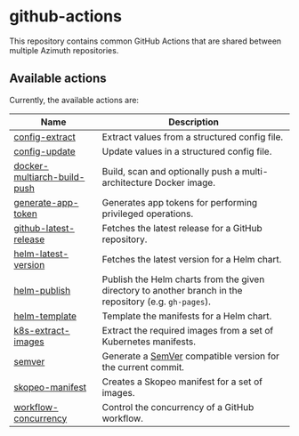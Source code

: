# github-actions

This repository contains common GitHub Actions that are shared between multiple Azimuth repositories.

## Available actions

Currently, the available actions are:

| Name | Description |
|---|---|
| [config-extract](./config-extract) | Extract values from a structured config file. |
| [config-update](./config-update) | Update values in a structured config file. |
| [docker-multiarch-build-push](./docker-multiarch-build-push) | Build, scan and optionally push a multi-architecture Docker image. |
| [generate-app-token](./generate-app-token) | Generates app tokens for performing privileged operations. |
| [github-latest-release](./github-latest-release) | Fetches the latest release for a GitHub repository. |
| [helm-latest-version](./helm-latest-version) | Fetches the latest version for a Helm chart. |
| [helm-publish](./helm-publish) | Publish the Helm charts from the given directory to another branch in the repository (e.g. `gh-pages`). |
| [helm-template](./helm-template) | Template the manifests for a Helm chart. |
| [k8s-extract-images](./k8s-extract-images) | Extract the required images from a set of Kubernetes manifests. |
| [semver](./semver) | Generate a [SemVer](https://semver.org/) compatible version for the current commit. |
| [skopeo-manifest](./skopeo-manifest) | Creates a Skopeo manifest for a set of images. |
| [workflow-concurrency](./workflow-concurrency) | Control the concurrency of a GitHub workflow. |
